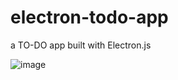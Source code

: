 # electron-todo-app
a TO-DO app built with Electron.js

![image](https://user-images.githubusercontent.com/47722606/170290434-19b35020-dab5-42e9-bc43-3d3937766cb3.png)
